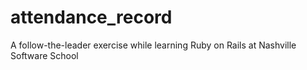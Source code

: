 # attendance_record

A follow-the-leader exercise while learning Ruby on Rails at Nashville Software School

